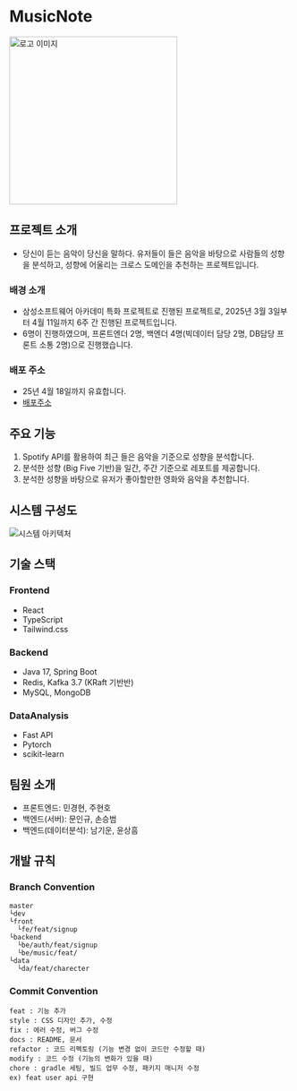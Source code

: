 # MusicNote
<img src="https://file.notion.so/f/f/67172ab3-1ffe-45b9-9991-16e57a7e836f/9b7fc04f-111b-4a60-a1e5-1b06e6c5a8c4/logo-large.png?table=block&id=1c4327e9-f1c4-8032-9f7f-ddbd98539dbb&spaceId=67172ab3-1ffe-45b9-9991-16e57a7e836f&expirationTimestamp=1743148800000&signature=8aF3c7T5-ZoZjeli1zECdAcQAT9n_rKNu_jrZQ0NVIE&downloadName=logo-large.png" width="300" alt="로고 이미지"><br/>
## 프로젝트 소개
- 당신이 듣는 음악이 당신을 말하다. 유저들이 들은 음악을 바탕으로 사람들의 성향을 분석하고, 성향에 어울리는 크로스 도메인을 추천하는 프로젝트입니다.

### 배경 소개
- 삼성소프트웨어 아카데미 특화 프로젝트로 진행된 프로젝트로, 2025년 3월 3일부터 4월 11일까지 6주 간 진행된 프로젝트입니다.
- 6명이 진행하였으며, 프론트엔더 2명, 백엔더 4명(빅데이터 담당 2명, DB담당 프론트 소통 2명)으로 진행했습니다.

### 배포 주소
- 25년 4월 18일까지 유효합니다.
- [배포주소](http://j12a308.p.ssafy.io/) 

## 주요 기능
1. Spotify API를 활용하여 최근 들은 음악을 기준으로 성향을 분석합니다.
2. 분석한 성향 (Big Five 기반)을 일간, 주간 기준으로 레포트를 제공합니다.
3. 분석한 성향을 바탕으로 유저가 좋아할만한 영화와 음악을 추천합니다.

## 시스템 구성도
![시스템 아키텍처](https://file.notion.so/f/f/67172ab3-1ffe-45b9-9991-16e57a7e836f/dd13667e-6c0c-496f-a7ea-472eb1563514/Section_2.png?table=block&id=1c4327e9-f1c4-80e3-b777-f11f848c635f&spaceId=67172ab3-1ffe-45b9-9991-16e57a7e836f&expirationTimestamp=1743148800000&signature=zrLuGsorTE8U1kKJOKe5cVjzKn-mj5LWN6WerSN9BKw&downloadName=Section+2.png)

## 기술 스택
### Frontend
- React
- TypeScript
- Tailwind.css

### Backend
- Java 17, Spring Boot
- Redis, Kafka 3.7 (KRaft 기반반)
- MySQL, MongoDB

### DataAnalysis
- Fast API
- Pytorch
- scikit-learn

## 팀원 소개
- 프론트엔드: 민경현, 주현호
- 백엔드(서버): 문인규, 손승범
- 백엔드(데이터분석): 남기운, 윤상흠

## 개발 규칙
### Branch Convention
```
master  
└dev  
└front  
  └fe/feat/signup  
└backend  
  └be/auth/feat/signup  
  └be/music/feat/  
└data  
  └da/feat/charecter  
```

### Commit Convention
```
feat : 기능 추가
style : CSS 디자인 추가, 수정
fix : 에러 수정, 버그 수정
docs : README, 문서
refactor : 코드 리펙토링 (기능 변경 없이 코드만 수정할 때)
modify : 코드 수정 (기능의 변화가 있을 때)
chore : gradle 세팅, 빌드 업무 수정, 패키지 매니저 수정
ex) feat user api 구현
```
